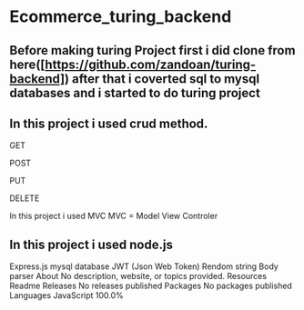 # Ecommerce_turing_backend
## Before making turing Project first i did clone from here([https://github.com/zandoan/turing-backend]) after that i coverted sql to mysql databases and i started to do turing project

## In this project i used crud method.
 GET
 
 POST
 
 PUT
 
 DELETE
 
 In this project i used MVC
 MVC = Model View Controler

## In this project i used node.js
Express.js
mysql database
JWT (Json Web Token)
Rendom string
Body parser
About
No description, website, or topics provided.
Resources
 Readme
Releases
No releases published
Packages
No packages published 
Languages
JavaScript
100.0%
